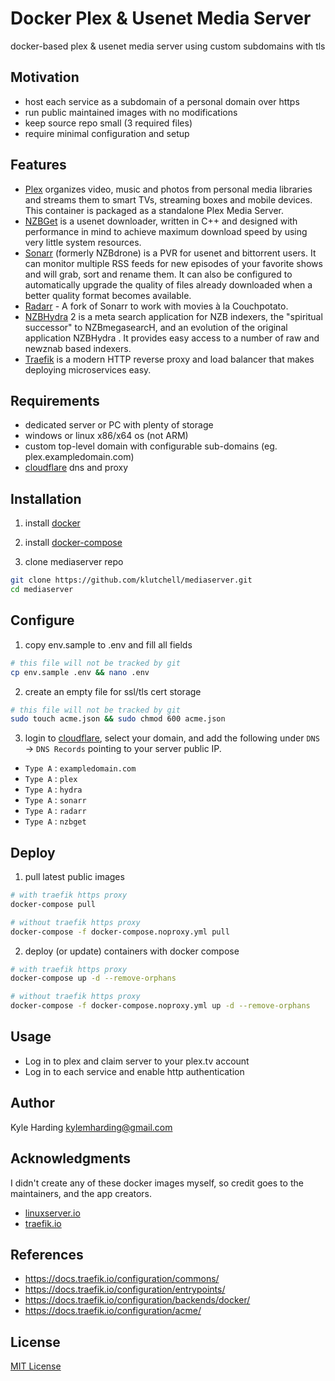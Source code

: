 # Docker Plex & Usenet Media Server #

docker-based plex & usenet media server using custom subdomains with tls

## Motivation

* host each service as a subdomain of a personal domain over https
* run public maintained images with no modifications
* keep source repo small (3 required files)
* require minimal configuration and setup

## Features

* [Plex](https://hub.docker.com/r/linuxserver/plex/) organizes video, music and photos from personal media libraries and streams them to smart TVs, streaming boxes and mobile devices. This container is packaged as a standalone Plex Media Server.
* [NZBGet](https://hub.docker.com/r/linuxserver/nzbget/) is a usenet downloader, written in C++ and designed with performance in mind to achieve maximum download speed by using very little system resources.
* [Sonarr](https://hub.docker.com/r/linuxserver/sonarr/) (formerly NZBdrone) is a PVR for usenet and bittorrent users. It can monitor multiple RSS feeds for new episodes of your favorite shows and will grab, sort and rename them. It can also be configured to automatically upgrade the quality of files already downloaded when a better quality format becomes available.
* [Radarr](https://hub.docker.com/r/linuxserver/radarr/) - A fork of Sonarr to work with movies à la Couchpotato.
* [NZBHydra](https://hub.docker.com/r/linuxserver/hydra2/) 2 is a meta search application for NZB indexers, the "spiritual successor" to NZBmegasearcH, and an evolution of the original application NZBHydra . It provides easy access to a number of raw and newznab based indexers.
* [Traefik](https://hub.docker.com/_/traefik/) is a modern HTTP reverse proxy and load balancer that makes deploying microservices easy.

## Requirements

* dedicated server or PC with plenty of storage
* windows or linux x86/x64 os (not ARM)
* custom top-level domain with configurable sub-domains (eg. plex.exampledomain.com)
* [cloudflare](https://www.cloudflare.com/) dns and proxy

## Installation

1. install [docker](https://docs.docker.com/install/linux/docker-ce/debian/)

2. install [docker-compose](https://docs.docker.com/compose/install/#install-compose)

3. clone mediaserver repo
```bash
git clone https://github.com/klutchell/mediaserver.git
cd mediaserver
```

## Configure

1. copy env.sample to .env and fill all fields
```bash
# this file will not be tracked by git
cp env.sample .env && nano .env
```

2. create an empty file for ssl/tls cert storage
```bash
# this file will not be tracked by git
sudo touch acme.json && sudo chmod 600 acme.json
```

3. login to [cloudflare](https://www.cloudflare.com/), select your domain,
   and add the following under `DNS` -> `DNS Records` pointing to your server public IP.

* `Type A` : `exampledomain.com`
* `Type A` : `plex`
* `Type A` : `hydra`
* `Type A` : `sonarr`
* `Type A` : `radarr`
* `Type A` : `nzbget`

## Deploy

1. pull latest public images
```bash
# with traefik https proxy
docker-compose pull

# without traefik https proxy
docker-compose -f docker-compose.noproxy.yml pull
```

2. deploy (or update) containers with docker compose
```bash
# with traefik https proxy
docker-compose up -d --remove-orphans

# without traefik https proxy
docker-compose -f docker-compose.noproxy.yml up -d --remove-orphans
```

## Usage

* Log in to plex and claim server to your plex.tv account
* Log in to each service and enable http authentication

## Author

Kyle Harding <kylemharding@gmail.com>

## Acknowledgments

I didn't create any of these docker images myself, so credit goes to the
maintainers, and the app creators.

* [linuxserver.io](https://linuxserver.io/)
* [traefik.io](https://traefik.io/)

## References

* https://docs.traefik.io/configuration/commons/
* https://docs.traefik.io/configuration/entrypoints/
* https://docs.traefik.io/configuration/backends/docker/
* https://docs.traefik.io/configuration/acme/

## License

[MIT License](./LICENSE)
